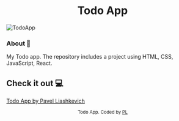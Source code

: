 <h1 align="center">Todo App</h1>

![TodoApp](https://user-images.githubusercontent.com/75558987/183900016-73dc9bcc-8b9e-4c08-9fae-434ffe875084.png)

### About 🔧

My Todo app.
The repository includes a project using HTML, CSS, JavaScript, React.

## Check it out 💻

[Todo App by Pavel Liashkevich](https://e17e7d7f.todo-app-a6o.pages.dev/)

<div align="center">
<sub>Todo App. Coded by 
  <a href="https://github.com/PavelLiashkevich">PL</a>
  </a>
</div>
